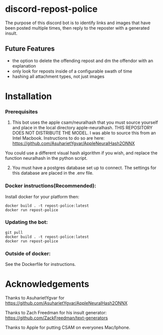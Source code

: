 # discord-repost-police

The purpose of this discord bot is to identify links and images that have been posted multiple times, then reply to the reposter with a generated insult.

## Future Features
- the option to delete the offending repost and dm the offendor with an explanation
- only look for reposts inside of a configurable swath of time
- hashing all attachment types, not just images

# Installation
### Prerequisites
1. This bot uses the apple csam/neuralhash that you must source yourself and place in the local directory apple-neuralhash.  THIS REPOSITORY DOES NOT DISTRIBUTE THE MODEL.  I was able to source this from an Intel Macbook.  Instructions to do so are here: https://github.com/AsuharietYgvar/AppleNeuralHash2ONNX

You could use a different visual hash algorithm if you wish, and replace the function neuralhash in the python script.

2. You must have a postgres database set up to connect.  The settings for this database are placed in the .env file. 

### Docker instructions(Recommended):
Install docker for your platform then: 

    docker build . -t repost-police:latest
    docker run repost-police
    
### Updating the bot:
    git pull
    docker build . -t repost-police:latest
    docker run repost-police
    
    
### Outside of docker:
See the Dockerfile for instructions.

# Acknowledgements
Thanks to AsuharietYgvar for https://github.com/AsuharietYgvar/AppleNeuralHash2ONNX

Thanks to Zach Freedman for his insult generator: https://github.com/ZackFreedman/text-generators

Thanks to Apple for putting CSAM on everyones Mac/Iphone.
